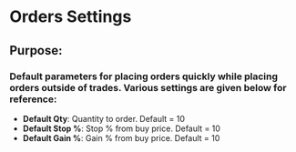 # Orders Settings

## Purpose:
 
### Default parameters for placing orders quickly while placing orders outside of trades. Various settings are given below for reference:

- **Default Qty**: Quantity to order. Default = 10
- **Default Stop %**: Stop % from buy price. Default = 10
- **Default Gain %**: Gain % from buy price. Default = 10
